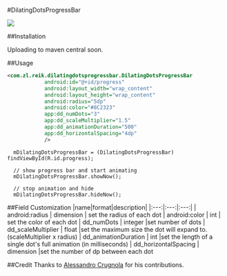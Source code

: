 #DilatingDotsProgressBar

![](/../demo/example/src/main/assets/dotdemo.gif?raw=true)

##Installation

Uploading to maven central soon.

##Usage

```xml
<com.zl.reik.dilatingdotsprogressbar.DilatingDotsProgressBar
			android:id="@+id/progress"
			android:layout_width="wrap_content"
			android:layout_height="wrap_content"
			android:radius="5dp"
			android:color="#8C2323"
			app:dd_numDots="3"
			app:dd_scaleMultiplier="1.5"
			app:dd_animationDuration="500"
			app:dd_horizontalSpacing="4dp"
			/>
```

```android
  mDilatingDotsProgressBar = (DilatingDotsProgressBar) findViewById(R.id.progress);
  
  // show progress bar and start animating
  mDilatingDotsProgressBar.showNow();
  
  // stop animation and hide
  mDilatingDotsProgressBar.hideNow();
```

##Field Customization
|name|format|description|
|:---:|:---:|:---:|
| android:radius | dimension | set the radius of each dot
| android:color | int | set the color of each dot
| dd_numDots | integer |set number of dots
| dd_scaleMultiplier | float |set the maximum size the dot will expand to. (scaleMultiplier x radius)
| dd_animationDuration | int |set the length of a single dot's full animation (in milliseconds) 
| dd_horizontalSpacing | dimension |set the number of dp between each dot



##Credit
Thanks to [Alessandro Crugnola](https://github.com/sephiroth74) for his contributions.
